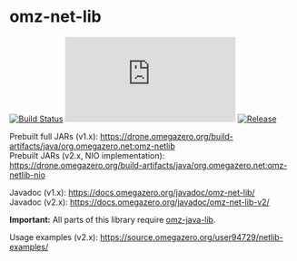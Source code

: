 # omz-net-lib

[![Build Status](https://drone.omegazero.org/api/badges/omegazero/omz-net-lib/status.svg)](https://drone.omegazero.org/omegazero/omz-net-lib)
[![Documentation Build Status](https://docs.omegazero.org/ci/gen/badge.php?owner=omegazero&repo=omz-net-lib)](https://docs.omegazero.org/ci/#/repos/omegazero/omz-net-lib)
[![Release](https://api.omegazero.org/v1/git/getrepobadge?author=omegazero&repository=omz-net-lib&metric=release&color=09b&width=100)](https://git.omegazero.org/omegazero/omz-net-lib/releases)

Prebuilt full JARs (v1.x): <https://drone.omegazero.org/build-artifacts/java/org.omegazero.net:omz-netlib>\
Prebuilt JARs (v2.x, NIO implementation): <https://drone.omegazero.org/build-artifacts/java/org.omegazero.net:omz-netlib-nio>

Javadoc (v1.x): <https://docs.omegazero.org/javadoc/omz-net-lib/>\
Javadoc (v2.x): <https://docs.omegazero.org/javadoc/omz-net-lib-v2/>

**Important:** All parts of this library require [omz-java-lib](https://git.omegazero.org/omegazero/omz-java-lib).

Usage examples (v2.x): https://source.omegazero.org/user94729/netlib-examples/

